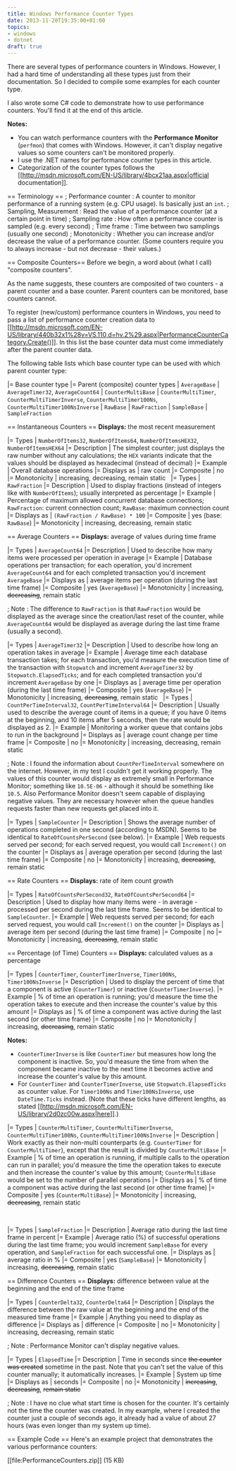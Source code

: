 ```yaml
---
title: Windows Performance Counter Types
date: 2013-11-20T19:35:00+01:00
topics:
- windows
- dotnet
draft: true
---
```


There are several types of performance counters in Windows. However, I had a hard time of understanding all these types just from their documentation. So I decided to compile some examples for each counter type.

I also wrote some C# code to demonstrate how to use performance counters. You'll find it at the end of this article.

<!--more-->

**Notes:**
* You can watch performance counters with the **Performance Monitor** (`perfmon`) that comes with Windows. However, it can't display negative values so some counters can't be monitored properly.
* I use the .NET names for performance counter types in this article.
* Categorization of the counter types follows the [[http://msdn.microsoft.com/EN-US/library/4bcx21aa.aspx|official documentation]].

== Terminology ==
; Performance counter : A counter to monitor performance of a running system (e.g. CPU usage). Is basically just an `int`.
; Sampling, Measurement : Read the value of a performance counter (at a certain point in time)
; Sampling rate : How often a performance counter is sampled (e.g. every second)
; Time frame : Time between two samplings (usually one second)
; Monotonicity : Whether you can increase and/or decrease the value of a performance counter. (Some counters require you to always increase - but not decrease - their values.)

== Composite Counters==
Before we begin, a word about (what I call) "composite counters".

As the name suggests, these counters are composited of two counters - a parent counter and a base counter. Parent counters can be monitored, base counters cannot.

To register (new/custom) performance counters in Windows, you need to pass a list of performance counter creation data to [[http://msdn.microsoft.com/EN-US/library/440b32x1%28v=VS.110,d=hv.2%29.aspx|PerformanceCounterCategory.Create()]]. In this list the base counter data must come immediately after the parent counter data.

The following table lists which base counter type can be used with which parent counter type:

|= Base counter type   |= Parent (composite) counter types
| `AverageBase`      | `AverageTimer32`, `AverageCount64`
| `CounterMultiBase` | `CounterMultiTimer`, `CounterMultiTimerInverse`, `CounterMultiTimer100Ns`, `CounterMultiTimer100NsInverse`
| `RawBase`          | `RawFraction`
| `SampleBase`       | `SampleFraction`


== Instantaneous Counters ==
**Displays:** the most recent measurement

|= Types        | `NumberOfItems32`, `NumberOfItems64`, `NumberOfItemsHEX32`, `NumberOfItemsHEX64`
|= Description  | The simplest counter; just displays the raw number without any calculations; the `HEX` variants indicate that the values should be displayed as hexadecimal (instead of decimal)
|= Example      | Overall database operations
|= Displays as  | raw count
|= Composite    | no
|= Monotonicity | increasing, decreasing, remain static
&nbsp;
|= Types        | `RawFraction`
|= Description  | Used to display fractions (instead of integers like with `NumberOfItems`); usually interpreted as percentage
|= Example      | Percentage of maximum allowed concurrent database connections; `RawFraction`: current connection count; `RawBase`: maximum connection count
|= Displays as  | `(RawFraction / RawBase) * 100`
|= Composite    | yes (base: `RawBase`)
|= Monotonicity | increasing, decreasing, remain static


== Average Counters ==
**Displays:** average of values during time frame

|= Types        | `AverageCount64`
|= Description  | Used to describe how many items were processed per operation in average
|= Example      | Database operations per transaction; for each operation, you'd increment `AverageCount64` and for each completed transaction you'd increment `AverageBase`
|= Displays as  | average items per operation (during the last time frame)
|= Composite    | yes (`AverageBase`)
|= Monotonicity | increasing, ~~decreasing~~, remain static

; Note : The difference to `RawFraction` is that `RawFraction` would be displayed as the average since the creation/last reset of the counter, while `AverageCount64` would be displayed as average during the last time frame (usually a second).

|= Types        | `AverageTimer32`
|= Description  | Used to describe how long an operation takes in average
|= Example      | Average time each database transaction takes; for each transaction, you'd measure the execution time of the transaction with `Stopwatch` and increment `AverageTimer32` by `Stopwatch.ElapsedTicks`; and for each completed transaction you'd increment `AverageBase` by one
|= Displays as  | average time per operation (during the last time frame)
|= Composite    | yes (`AverageBase`)
|= Monotonicity | increasing, ~~decreasing~~, remain static
&nbsp;
|= Types        | `CountPerTimeInterval32`, `CountPerTimeInterval64`
|= Description  | Usually used to describe the average count of items in a queue; if you have 0 items at the beginning, and 10 items after 5 seconds, then the rate would be displayed as 2.
|= Example      | Monitoring a worker queue that contains jobs to run in the background
|= Displays as  | average count change per time frame
|= Composite    | no
|= Monotonicity | increasing, decreasing, remain static

; Note : I found the information about `CountPerTimeInterval` somewhere on the internet. However, in my test I couldn't get it working properly. The values of this counter would display as extremely small in Performance Monitor; something like `10.5E-06` - although it should be something like `10.5`. Also Performance Monitor doesn't seem capable of displaying negative values. They are necessary however when the queue handles requests faster than new requests get placed into it.

|= Types        | `SampleCounter`
|= Description  | Shows the average number of operations completed in one second (according to MSDN). Seems to be identical to `RateOfCountsPerSecond` (see below).
|= Example      | Web requests served per second; for each served request, you would call `Increment()` on the counter
|= Displays as  | average operation per second (during the last time frame)
|= Composite    | no
|= Monotonicity | increasing, ~~decreasing~~, remain static


== Rate Counters ==
**Displays:** rate of item count growth

|= Types        | `RateOfCountsPerSecond32`, `RateOfCountsPerSecond64`
|= Description  | Used to display how many items were - in average - processed per second during the last time frame. Seems to be identical to `SampleCounter`.
|= Example      | Web requests served per second; for each served request, you would call `Increment()` on the counter
|= Displays as  | average item per second (during the last time frame)
|= Composite    | no
|= Monotonicity | increasing, ~~decreasing~~, remain static


== Percentage (of Time) Counters ==
**Displays:** calculated values as a percentage

|= Types        | `CounterTimer`, `CounterTimerInverse`, `Timer100Ns`, `Timer100NsInverse`
|= Description  | Used to display the percent of time that a component is active (`CounterTimer`) or inactive (`CounterTimerInverse`).
|= Example      | % of time an operation is running; you'd measure the time the operation takes to execute and then increase the counter's value by this amount
|= Displays as  | % of time a component was active during the last second (or other time frame)
|= Composite    | no
|= Monotonicity | increasing, ~~decreasing~~, remain static

**Notes:**
* `CounterTimerInverse` is like `CounterTimer` but measures how long the component is inactive. So, you'd measure the time from when the component became inactive to the next time it becomes active and increase the counter's value by this amount.
* For `CounterTimer` and `CounterTimerInverse`, use `Stopwatch.ElapsedTicks` as counter value. For `Timer100Ns` and `Timer100NsInverse`, use `DateTime.Ticks` instead. (Note that these ticks have different lengths, as stated [[http://msdn.microsoft.com/EN-US/library/2d0zc00w.aspx|here]].)

|= Types        | `CounterMultiTimer`, `CounterMultiTimerInverse`, `CounterMultiTimer100Ns`, `CounterMultiTimer100NsInverse`
|= Description  | Work exactly as their non-multi counterparts (e.g. `CounterTimer` for `CounterMultiTimer`), except that the result is divided by `CounterMultiBase`
|= Example      | % of time an operation is running, if multiple calls to the operation can run in parallel; you'd measure the time the operation takes to execute and then increase the counter's value by this amount; `CounterMultiBase` would be set to the number of parallel operations
|= Displays as  | % of time a component was active during the last second (or other time frame)
|= Composite    | yes (`CounterMultiBase`)
|= Monotonicity | increasing, ~~decreasing~~, remain static

&nbsp;

|= Types        | `SampleFraction`
|= Description  | Average ratio during the last time frame in percent
|= Example      | Average ratio (%) of successful operations during the last time frame; you would increment `SampleBase` for every operation, and `SampleFraction` for each successful one.
|= Displays as  | average ratio in %
|= Composite    | yes (`SampleBase`)
|= Monotonicity | increasing, ~~decreasing~~, remain static


== Difference Counters ==
**Displays:** difference between value at the beginning and the end of the time frame

|= Types        | `CounterDelta32`, `CounterDelta64`
|= Description  | Displays the difference between the raw value at the beginning and the end of the measured time frame
|= Example      | Anything you need to display as difference
|= Displays as  | difference
|= Composite    | no
|= Monotonicity | increasing, decreasing, remain static

; Note : Performance Monitor can't display negative values.

|= Types        | `ElapsedTime`
|= Description  | Time in seconds since ~~the counter was created~~ sometime in the past. Note that you can't set the value of this counter manually; it automatically increases.
|= Example      | System up time
|= Displays as  | seconds
|= Composite    | no
|= Monotonicity | ~~increasing~~, ~~decreasing~~, ~~remain static~~

; Note : I have no clue what start time is chosen for the counter. It's certainly not the time the counter was created. In my example, where I created the counter just a couple of seconds ago, it already had a value of about 27 hours (was even longer than my system up time).


== Example Code ==
Here's an example project that demonstrates the various performance counters:

  [[file:PerformanceCounters.zip]] (15 KB)
